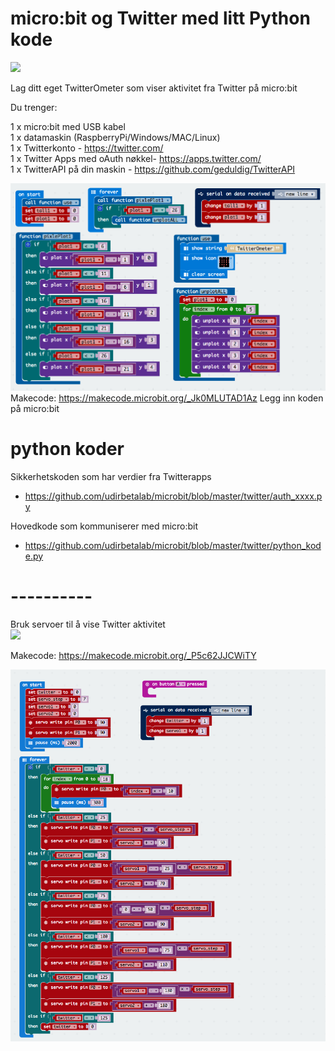 # micro:bit og Twitter med litt Python kode

<img src="https://media.giphy.com/media/ZxYt768XuVzr9zqosJ/200w_d.gif"><br>

Lag ditt eget TwitterOmeter som viser aktivitet fra Twitter på micro:bit

Du trenger:

1 x micro:bit med USB kabel<br>
1 x datamaskin (RaspberryPi/Windows/MAC/Linux)<br>
1 x Twitterkonto - https://twitter.com/<br>
1 x Twitter Apps med oAuth nøkkel- https://apps.twitter.com/<br>
1 x TwitterAPI på din maskin - https://github.com/geduldig/TwitterAPI<br>

<img src="https://github.com/udirbetalab/microbit/blob/master/twitter/TwitterOmeter_makecode.png"><br>
Makecode: https://makecode.microbit.org/_Jk0MLUTAD1Az
Legg inn koden på micro:bit

# python koder

Sikkerhetskoden som har verdier fra Twitterapps<br>
- https://github.com/udirbetalab/microbit/blob/master/twitter/auth_xxxx.py<br>

Hovedkode som kommuniserer med micro:bit<br>
- https://github.com/udirbetalab/microbit/blob/master/twitter/python_kode.py<br>


# ----------

Bruk servoer til å vise Twitter aktivitet<br>
<img src="https://media.giphy.com/media/vcA8R2X89M9J8x57KF/200w_d.gif"><br>

Makecode: https://makecode.microbit.org/_P5c62JJCWiTY<br>

<img src="https://github.com/udirbetalab/microbit/blob/master/twitter/servo_twitter.png">
